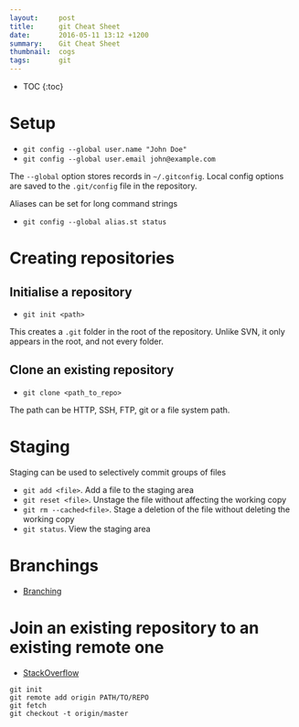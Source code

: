 ```yaml
---
layout:     post
title:      git Cheat Sheet
date:       2016-05-11 13:12 +1200
summary:    Git Cheat Sheet
thumbnail:  cogs
tags:       git
---
```


* TOC
{:toc}

# Setup

* ```git config --global user.name "John Doe"```
* ```git config --global user.email john@example.com```

The ```--global``` option stores records in ```~/.gitconfig```. Local config options
are saved to the ```.git/config``` file in the repository.

Aliases can be set for long command strings

* ```git config --global alias.st status```

# Creating repositories

## Initialise a repository

* ```git init <path>```

This creates a ```.git``` folder in the root of the repository. Unlike SVN, it only
appears in the root, and not every folder.

## Clone an existing repository

* ```git clone <path_to_repo>```

The path can be HTTP, SSH, FTP, git or a file system path.

# Staging

Staging can be used to selectively commit groups of files

* ```git add <file>```. Add a file to the staging area
* ```git reset <file>```. Unstage the file without affecting the working copy
* ```git rm --cached<file>```. Stage a deletion of the file without deleting the working copy
* ```git status```. View the staging area



# Branchings

* [Branching](http://nvie.com/posts/a-successful-git-branching-model/)

# Join an existing repository to an existing remote one

* [StackOverflow](http://stackoverflow.com/a/18999726)

```
git init
git remote add origin PATH/TO/REPO
git fetch
git checkout -t origin/master
```